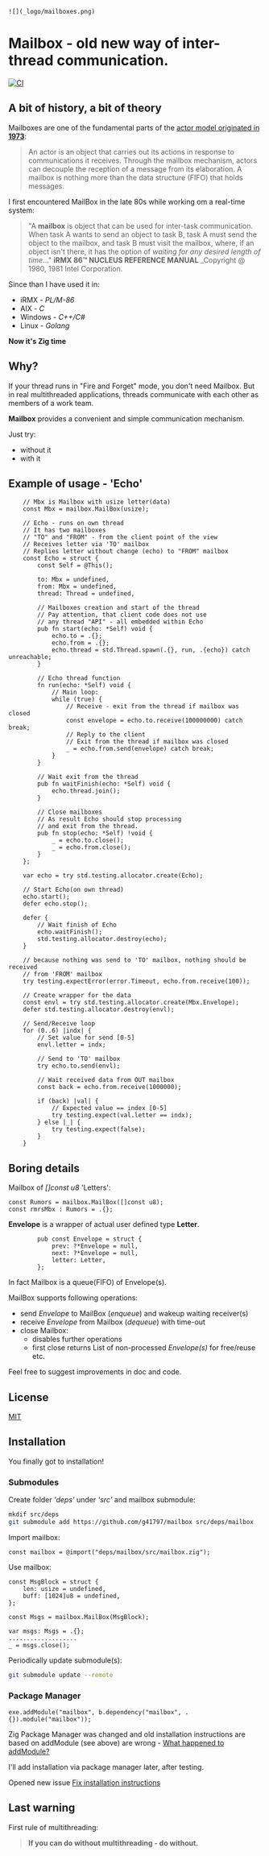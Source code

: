     ![](_logo/mailboxes.png)

# Mailbox - old new way of inter-thread communication.          

[![CI](https://github.com/g41797/yazq/actions/workflows/ci.yml/badge.svg)](https://github.com/g41797/yazq/actions/workflows/ci.yml)

## A bit of history, a bit of theory

Mailboxes are one of the fundamental parts of the [actor model originated in **1973**](https://en.wikipedia.org/wiki/Actor_model): 
> An actor is an object that carries out its actions in response to communications it receives.
> Through the mailbox mechanism, actors can decouple the reception of a message from its elaboration.
> A mailbox is nothing more than the data structure (FIFO) that holds messages.

I first encountered MailBox in the late 80s while working om a real-time system: 
> "A **mailbox** is object that can be used for inter-task
communication. When task A wants to send an object to task B, task A
must send the object to the mailbox, and task B must visit the mailbox,
where, if an object isn't there, it has the option of *waiting for any
desired length of time*..." 
> **iRMX 86™ NUCLEUS REFERENCE MANUAL** _Copyright @ 1980, 1981 Intel Corporation.

Since than I have used it in:
- iRMX      - *PL/M-86*
- AIX       - *C*
- Windows   - *C++/C#*
- Linux     - *Golang*

**Now it's Zig time**

## Why?
If your thread runs in "Fire and Forget" mode, you don't need Mailbox.
But in real multithreaded applications, threads communicate with each other as
members of a work team.

**Mailbox** provides a convenient and simple communication mechanism.
 
Just try:
- without it
- with it

## Example of usage - 'Echo' 
```zig
    // Mbx is Mailbox with usize letter(data)
    const Mbx = mailbox.MailBox(usize);

    // Echo - runs on own thread
    // It has two mailboxes
    // "TO" and "FROM" - from the client point of the view
    // Receives letter via 'TO' mailbox
    // Replies letter without change (echo) to "FROM" mailbox
    const Echo = struct {
        const Self = @This();

        to: Mbx = undefined,
        from: Mbx = undefined,
        thread: Thread = undefined,

        // Mailboxes creation and start of the thread
        // Pay attention, that client code does not use
        // any thread "API" - all embedded within Echo
        pub fn start(echo: *Self) void {
            echo.to = .{};
            echo.from = .{};
            echo.thread = std.Thread.spawn(.{}, run, .{echo}) catch unreachable;
        }

        // Echo thread function
        fn run(echo: *Self) void {
            // Main loop:
            while (true) {
                // Receive - exit from the thread if mailbox was closed
                const envelope = echo.to.receive(100000000) catch break;
                // Reply to the client
                // Exit from the thread if mailbox was closed
                _ = echo.from.send(envelope) catch break;
            }
        }

        // Wait exit from the thread
        pub fn waitFinish(echo: *Self) void {
            echo.thread.join();
        }

        // Close mailboxes
        // As result Echo should stop processing
        // and exit from the thread.
        pub fn stop(echo: *Self) !void {
            _ = echo.to.close();
            _ = echo.from.close();
        }
    };

    var echo = try std.testing.allocator.create(Echo);

    // Start Echo(on own thread)
    echo.start();
    defer echo.stop();

    defer {
        // Wait finish of Echo
        echo.waitFinish();
        std.testing.allocator.destroy(echo);
    }

    // because nothing was send to 'TO' mailbox, nothing should be received
    // from 'FROM' mailbox
    try testing.expectError(error.Timeout, echo.from.receive(100));

    // Create wrapper for the data
    const envl = try std.testing.allocator.create(Mbx.Envelope);
    defer std.testing.allocator.destroy(envl);

    // Send/Receive loop
    for (0..6) |indx| {
        // Set value for send [0-5]
        envl.letter = indx;

        // Send to 'TO' mailbox
        try echo.to.send(envl);

        // Wait received data from OUT mailbox
        const back = echo.from.receive(1000000);

        if (back) |val| {
            // Expected value == index [0-5]
            try testing.expect(val.letter == indx);
        } else |_| {
            try testing.expect(false);
        }
    }
```

## Boring details

Mailbox of *[]const u8* 'Letters':
```zig
const Rumors = mailbox.MailBox([]const u8);
const rmrsMbx : Rumors = .{};
```

**Envelope** is a wrapper of actual user defined type **Letter**.
```zig
        pub const Envelope = struct {
            prev: ?*Envelope = null,
            next: ?*Envelope = null,
            letter: Letter,
        };
```
In fact Mailbox is a queue(FIFO) of Envelope(s).

MailBox supports following operations:
- send *Envelope* to MailBox (*enqueue*) and wakeup waiting receiver(s)
- receive *Envelope* from Mailbox (*dequeue*) with time-out
- close Mailbox:
  - disables further operations
  - first close returns List of non-processed *Envelope(s)* for free/reuse etc.

Feel free to suggest improvements in doc and code.


## License
[MIT](LICENSE)

## Installation
You finally got to installation!

### Submodules

Create folder *'deps'* under *'src'* and mailbox submodule:  
```bash
mkdif src/deps        
git submodule add https://github.com/g41797/mailbox src/deps/mailbox
```
Import mailbox:
```zig
const mailbox = @import("deps/mailbox/src/mailbox.zig");
```
Use mailbox:
```zig
const MsgBlock = struct {
    len: usize = undefined,
    buff: [1024]u8 = undefined,
};

const Msgs = mailbox.MailBox(MsgBlock);

var msgs: Msgs = .{};
...................
_ = msgs.close();
```

Periodically update submodule(s):
```bash
git submodule update --remote
```

### Package Manager

```zig
exe.addModule("mailbox", b.dependency("mailbox", .{}).module("mailbox"));
```

Zig Package Manager was changed and old installation instructions are based on addModule (see above)
are wrong - [What happened to addModule?](https://ziggit.dev/t/what-happened-to-addmodule/2908)

I'll add installation via package manager later, after testing.

Opened new issue [Fix installation instructions](https://github.com/g41797/mailbox/issues/2)

## Last warning
First rule of multithreading:
>**If you can do without multithreading - do without.**
 




